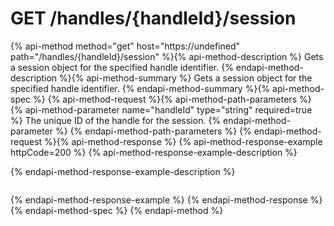 # GET /handles/{handleId}/session

{% api-method method="get" host="https://undefined" path="/handles/{handleId}/session" %}{% api-method-description %}
Gets a session object for the specified handle identifier.
{% endapi-method-description %}{% api-method-summary %}
Gets a session object for the specified handle identifier.
{% endapi-method-summary %}{% api-method-spec %}
{% api-method-request %}{% api-method-path-parameters %}
{% api-method-parameter name="handleId" type="string" required=true %}
The unique ID of the handle for the session.
{% endapi-method-parameter %}
{% endapi-method-path-parameters %}
{% endapi-method-request %}{% api-method-response %}
{% api-method-response-example httpCode=200 %}
{% api-method-response-example-description %}

{% endapi-method-response-example-description %}

```text

```
{% endapi-method-response-example %}
{% endapi-method-response %}{% endapi-method-spec %}
{% endapi-method %}